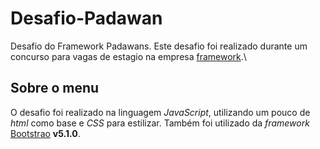 # Desafio-Padawan
 Desafio do Framework Padawans. Este desafio foi realizado durante um concurso para vagas de estagio na empresa [framework](https://frwk.com.br/).\
 
 ## Sobre o menu
 O desafio foi realizado na linguagem *JavaScript*, utilizando um pouco de *html* como base e *CSS* para estilizar. Também foi utilizado da *framework* [Bootstrao](https://getbootstrap.com/) **v5.1.0**.  
 
